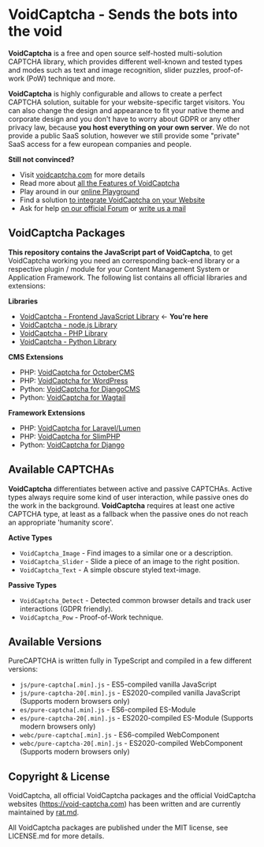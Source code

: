 VoidCaptcha - Sends the bots into the void
==========================================
**VoidCaptcha** is a free and open source self-hosted multi-solution CAPTCHA library, which provides 
different well-known and tested types and modes such as text and image recognition, slider puzzles, 
proof-of-work (PoW) technique and more.

**VoidCaptcha** is highly configurable and allows to create a perfect CAPTCHA solution, suitable for 
your website-specific target visitors. You can also change the design and appearance to fit your 
native theme and corporate design and you don't have to worry about GDPR or any other privacy law, 
because **you host everything on your own server**. We do not provide a public SaaS solution, 
however we still provide some "private" SaaS access for a few european companies and people.

**Still not convinced?**
- Visit [voidcaptcha.com](https://voidcaptcha.com) for more details
- Read more about [all the Features of VoidCaptcha](https://voidcaptcha.com/features)
- Play around in our [online Playground](https://playground.voidcaptcha.com)
- Find a solution [to integrate VoidCaptcha on your Website](https://playground.voidcaptcha.com/integrate)
- Ask for help [on our official Forum](https://help.voidcaptcha.com) or [write us a mail](mailto:help@voidcaptcha.com)


VoidCaptcha Packages
--------------------
**This repository contains the JavaScript part of VoidCaptcha**, to get VoidCaptcha working you need 
an corresponding back-end library or a respective plugin / module for your Content Management 
System or Application Framework. The following list contains all official libraries and extensions:

**Libraries**
- [VoidCaptcha - Frontend JavaScript Library](https://github.com/VoidCaptcha/voidcaptcha) <- **You're here**
- [VoidCaptcha - node.js Library](https://github.com/VoidCaptcha/voidcaptcha.js)
- [VoidCaptcha - PHP Library](https://github.com/VoidCaptcha/voidcaptcha.php)
- [VoidCaptcha - Python Library](https://github.com/VoidCaptcha/voidcaptcha.py)

**CMS Extensions**
- PHP: [VoidCaptcha for OctoberCMS](https://github.com/VoidCaptcha/oc-voidcaptcha-plugin)
- PHP: [VoidCaptcha for WordPress](https://github.com/VoidCaptcha/wp-voidcaptcha-plugin)
- Python: [VoidCaptcha for DjangoCMS](https://github.com/VoidCaptcha/django-cms-voidcaptcha)
- Python: [VoidCaptcha for Wagtail](https://github.com/VoidCaptcha/wagtail-voidcaptcha)

**Framework Extensions**
- PHP: [VoidCaptcha for Laravel/Lumen](https://github.com/VoidCaptcha/laravel-voidcaptcha)
- PHP: [VoidCaptcha for SlimPHP](https://github.com/VoidCaptcha/slim-voidcaptcha)
- Python: [VoidCaptcha for Django](https://github.com/VoidCaptcha/django-voidcaptcha)


Available CAPTCHAs
------------------
**VoidCaptcha** differentiates between active and passive CAPTCHAs. Active types always require some 
kind of user interaction, while passive ones do the work in the background. **VoidCaptcha** requires 
at least one active CAPTCHA type, at least as a fallback when the passive ones do not reach an 
appropriate 'humanity score'.

**Active Types**
- `VoidCaptcha_Image` - Find images to a similar one or a description.
- `VoidCaptcha_Slider` - Slide a piece of an image to the right position.
- `VoidCaptcha_Text` - A simple obscure styled text-image.

**Passive Types**
- `VoidCaptcha_Detect` - Detected common browser details and track user interactions (GDPR friendly).
- `VoidCaptcha_Pow` - Proof-of-Work technique.


Available Versions
------------------
PureCAPTCHA is written fully in TypeScript and compiled in a few different versions:

- `js/pure-captcha[.min].js` - ES5-compiled vanilla JavaScript
- `js/pure-captcha-20[.min].js` - ES2020-compiled vanilla JavaScript (Supports modern browsers only)
- `es/pure-captcha[.min].js` - ES6-compiled ES-Module
- `es/pure-captcha-20[.min].js` - ES2020-compiled ES-Module (Supports modern browsers only)
- `webc/pure-captcha[.min].js` - ES6-compiled WebComponent
- `webc/pure-captcha-20[.min].js` - ES2020-compiled WebComponent (Supports modern browsers only)


Copyright & License
-------------------
VoidCaptcha, all official VoidCaptcha packages and the official VoidCaptcha websites 
(https://void-captcha.com) has been written and are currently maintained by [rat.md](https://rat.md).

All VoidCaptcha packages are published under the MIT license, see LICENSE.md for more details.

